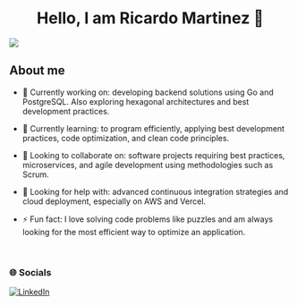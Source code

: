 <div align="center">
<h1 align="center">Hello, I am Ricardo Martinez</a> 👋</h1>
</div>
<img src="https://imgur.com/yS70xZM.png">


## About me

   - 🔭 Currently working on: developing backend solutions using Go and PostgreSQL. Also exploring hexagonal architectures and best development practices.

   - 🌱 Currently learning: to program efficiently, applying best development practices, code optimization, and clean code principles.

   - 👯 Looking to collaborate on: software projects requiring best practices, microservices, and agile development using methodologies such as Scrum.

   - 🤔 Looking for help with: advanced continuous integration strategies and cloud deployment, especially on AWS and Vercel.

   - ⚡ Fun fact: I love solving code problems like puzzles and am always looking for the most efficient way to optimize an application.

<br>

### 🌐 Socials
[![LinkedIn](https://img.shields.io/badge/LinkedIn-%230077B5.svg?logo=linkedin&logoColor=white)](https://www.linkedin.com/in/ricardo-martinez-banda/)

